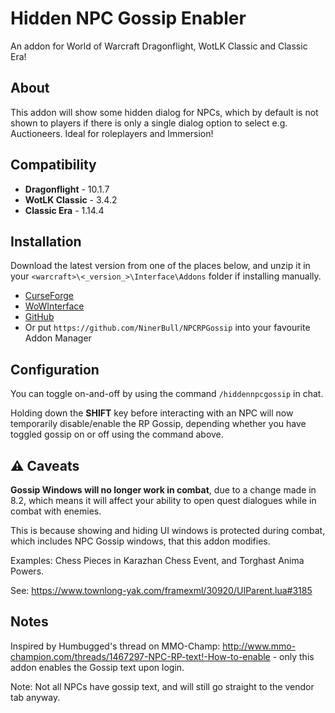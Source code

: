 # Hidden NPC Gossip Enabler
An addon for World of Warcraft Dragonflight, WotLK Classic and Classic Era!


## About
This addon will show some hidden dialog for NPCs, which by default is not shown to players if there is only a single dialog option to select e.g. Auctioneers.
Ideal for roleplayers and Immersion!


## Compatibility
* **Dragonflight** - 10.1.7
* **WotLK Classic** - 3.4.2
* **Classic Era** - 1.14.4


## Installation
Download the latest version from one of the places below, and unzip it in your `<warcraft>\<_version_>\Interface\Addons` folder if installing manually.

* [CurseForge](https://www.curseforge.com/wow/addons/npc-rp-gossip)
* [WoWInterface](https://www.wowinterface.com/downloads/info25707-NPCRPGossipTextRe-enabler.html)
* [GitHub](https://github.com/NinerBull/NPCRPGossip/releases/latest)
* Or put `https://github.com/NinerBull/NPCRPGossip` into your favourite Addon Manager


## Configuration
You can toggle on-and-off by using the command `/hiddennpcgossip` in chat.

Holding down the **SHIFT** key before interacting with an NPC will now temporarily disable/enable the RP Gossip, depending whether you have toggled gossip on or off using the command above.


## :warning: Caveats
**Gossip Windows will no longer work in combat**, due to a change made in 8.2, which means it will affect your ability to open quest dialogues while in combat with enemies.

This is because showing and hiding UI windows is protected during combat, which includes NPC Gossip windows, that this addon modifies.

Examples: Chess Pieces in Karazhan Chess Event, and Torghast Anima Powers.

See: https://www.townlong-yak.com/framexml/30920/UIParent.lua#3185


## Notes
Inspired by Humbugged's thread on MMO-Champ: http://www.mmo-champion.com/threads/1467297-NPC-RP-text!-How-to-enable - only this addon enables the Gossip text upon login.

Note: Not all NPCs have gossip text, and will still go straight to the vendor tab anyway.
